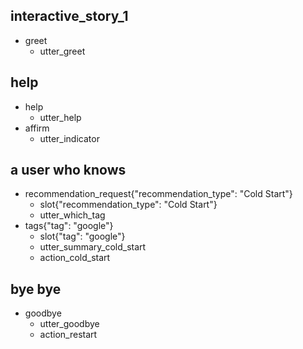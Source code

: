 ## interactive_story_1
* greet
    - utter_greet
## help
* help
    - utter_help
* affirm
    - utter_indicator

## a user who knows

* recommendation_request{"recommendation_type": "Cold Start"}
    - slot{"recommendation_type": "Cold Start"}
    - utter_which_tag
* tags{"tag": "google"}
    - slot{"tag": "google"}
    - utter_summary_cold_start
	- action_cold_start

## bye bye

* goodbye
    - utter_goodbye
    - action_restart


